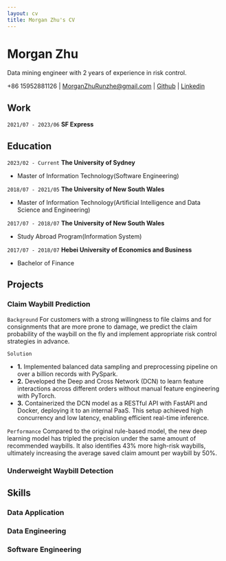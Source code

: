 ```yaml
---
layout: cv
title: Morgan Zhu's CV
---
```

# Morgan Zhu
Data mining engineer with 2 years of experience in risk control.

<div id="webaddress">
<a>+86 15952881126</a>
| <a href="morganzhurunzhe@gmail.com">MorganZhuRunzhe@gmail.com</a>
| <a href="https://morganzhurunzhe.github.io/markdown-cv/">Github</a>
| <a href="https://www.linkedin.com/in/morgan-zhu-107bab153/">Linkedin</a>
</div>



## Work
`2021/07 - 2023/06`
__SF Express__



## Education

`2023/02 - Current`
__The University of Sydney__

- Master of Information Technology(Software Engineering)

`2018/07 - 2021/05`
__The University of New South Wales__

- Master of Information Technology(Artificial Intelligence and Data Science and Engineering)

`2017/07 - 2018/07`
__The University of New South Wales__

- Study Abroad Program(Information System)

`2017/07 - 2018/07`
__Hebei University of Economics and Business__

- Bachelor of Finance




## Projects

### Claim Waybill Prediction
`Background`
For customers with a strong willingness to file claims and for consignments that are more prone to damage, we predict the claim probability of the waybill on the fly and implement appropriate risk control strategies in advance.

`Solution`
- **1.** Implemented balanced data sampling and preprocessing pipeline on over a billion records with PySpark. 
- **2.** Developed the Deep and Cross Network (DCN) to learn feature interactions across different orders without manual feature engineering with PyTorch. 
- **3.** Containerized the DCN model as a RESTful API with FastAPI and Docker, deploying it to an internal PaaS. This setup achieved high concurrency and low latency, enabling efficient real-time inference.

`Performance`
Compared to the original rule-based model, the new deep learning model has tripled the precision under the same amount of recommended waybills. It also identifies 43% more high-risk waybills, ultimately increasing the average saved claim amount per waybill by 50%.

### Underweight Waybill Detection


## Skills

### Data Application

### Data Engineering

### Software Engineering



<!-- ### Footer

Last updated: May 2024 -->


